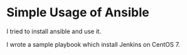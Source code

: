 Simple Usage of Ansible
=======================

I tried to install ansible and use it.

I wrote a sample playbook which install Jenkins on CentOS 7.
